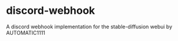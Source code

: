 # discord-webhook

A discord webhook implementation for the stable-diffusion webui by AUTOMATIC1111
